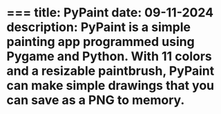 === 
title: PyPaint
date: 09-11-2024
description: PyPaint is a simple painting app programmed using Pygame and Python. With 11 colors and a resizable paintbrush, PyPaint can make simple drawings that you can save as a PNG to memory.
=== 